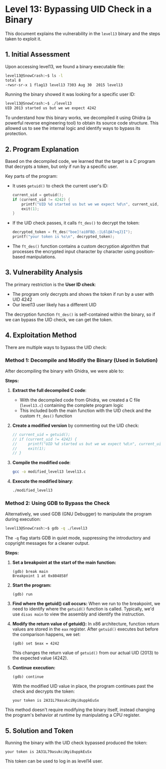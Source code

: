 # Level 13: Bypassing UID Check in a Binary

This document explains the vulnerability in the `level13` binary and the steps taken to exploit it.

## 1. Initial Assessment

Upon accessing level13, we found a binary executable file:

```bash
level13@SnowCrash:~$ ls -l
total 8
-rwsr-sr-x 1 flag13 level13 7303 Aug 30  2015 level13
```

Running the binary showed it was looking for a specific user ID:

```bash
level13@SnowCrash:~$ ./level13
UID 2013 started us but we we expect 4242
```

To understand how this binary works, we decompiled it using Ghidra (a powerful reverse engineering tool) to obtain its source code structure. This allowed us to see the internal logic and identify ways to bypass its protection.

## 2. Program Explanation

Based on the decompiled code, we learned that the target is a C program that decrypts a token, but only if run by a specific user.

Key parts of the program:

- It uses `getuid()` to check the current user's ID:

  ```c
  current_uid = getuid();
  if (current_uid != 4242) {
      printf("UID %d started us but we we expect %d\n", current_uid, 0x1092);
      exit(1);
  }
  ```

- If the UID check passes, it calls `ft_des()` to decrypt the token:

  ```c
  decrypted_token = ft_des("boe]!ai0FB@.:|L6l@A?>qJ}I");
  printf("your token is %s\n", decrypted_token);
  ```

- The `ft_des()` function contains a custom decryption algorithm that processes the encrypted input character by character using position-based manipulations.

## 3. Vulnerability Analysis

The primary restriction is the **User ID check**:

- The program only decrypts and shows the token if run by a user with UID 4242
- Our level13 user likely has a different UID

The decryption function `ft_des()` is self-contained within the binary, so if we can bypass the UID check, we can get the token.

## 4. Exploitation Method

There are multiple ways to bypass the UID check:

### Method 1: Decompile and Modify the Binary (Used in Solution)

After decompiling the binary with Ghidra, we were able to:

**Steps:**

1. **Extract the full decompiled C code**:

   - With the decompiled code from Ghidra, we created a C file (`level13.c`) containing the complete program logic
   - This included both the main function with the UID check and the custom `ft_des()` function

2. **Create a modified version** by commenting out the UID check:

   ```c
   // current_uid = getuid();
   // if (current_uid != 4242) {
   //     printf("UID %d started us but we we expect %d\n", current_uid, 0x1092);
   //     exit(1);
   // }
   ```

3. **Compile the modified code**:

   ```bash
   gcc -o modified_level13 level13.c
   ```

4. **Execute the modified binary**:
   ```bash
   ./modified_level13
   ```

### Method 2: Using GDB to Bypass the Check

Alternatively, we used GDB (GNU Debugger) to manipulate the program during execution:

```bash
level13@SnowCrash:~$ gdb -q ./level13
```

The `-q` flag starts GDB in quiet mode, suppressing the introductory and copyright messages for a cleaner output.

**Steps:**

1. **Set a breakpoint at the start of the main function:**

   ```
   (gdb) break main
   Breakpoint 1 at 0x804858f
   ```

2. **Start the program:**

   ```
   (gdb) run
   ```

3. **Find where the getuid() call occurs:**
   When we run to the breakpoint, we need to identify where the `getuid()` function is called. Typically, we'd use `disas main` to view the assembly and identify the instruction.

4. **Modify the return value of getuid():**
   In x86 architecture, function return values are stored in the `eax` register. After `getuid()` executes but before the comparison happens, we set:

   ```
   (gdb) set $eax = 4242
   ```

   This changes the return value of `getuid()` from our actual UID (2013) to the expected value (4242).

5. **Continue execution:**
   ```
   (gdb) continue
   ```
   With the modified UID value in place, the program continues past the check and decrypts the token:
   ```
   your token is 2A31L79asukciNyi8uppkEuSx
   ```

This method doesn't require modifying the binary itself, instead changing the program's behavior at runtime by manipulating a CPU register.

## 5. Solution and Token

Running the binary with the UID check bypassed produced the token:

```
your token is 2A31L79asukciNyi8uppkEuSx
```

This token can be used to log in as level14 user.
